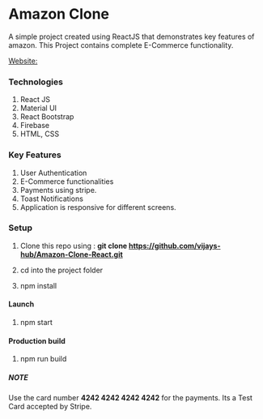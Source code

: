 # Amazon Clone

A simple project created using ReactJS that demonstrates key features of amazon. This Project contains complete E-Commerce functionality.

[Website:](https://vijaytrialproject.web.app/)

### Technologies

1. React JS
2. Material UI
3. React Bootstrap
4. Firebase
5. HTML, CSS

### Key Features

1. User Authentication
2. E-Commerce functionalities
3. Payments using stripe.
4. Toast Notifications
5. Application is responsive for different screens.

### Setup

1. Clone this repo using : **git clone https://github.com/vijays-hub/Amazon-Clone-React.git**

2. cd into the project folder
3. npm install

#### Launch

1. npm start

#### Production build

1. npm run build

##### NOTE

Use the card number **4242 4242 4242 4242** for the payments. Its a Test Card accepted by Stripe.
